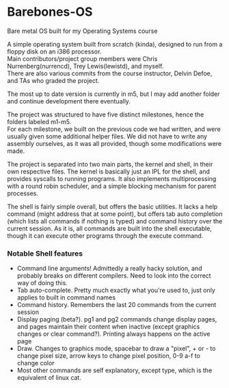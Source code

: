 # Barebones-OS
Bare metal OS built for my Operating Systems course

A simple operating system built from scratch (kinda), designed to run from a floppy disk on an i386 processor.  
Main contributors/project group members were Chris Nurrenberg(nurrencd), Trey Lewis(lewistd), and myself.  
There are also various commits from the course instructor, Delvin Defoe, and TAs who graded the project.

The most up to date version is currently in m5, but I may add another folder and continue development there eventually.

The project was structured to have five distinct milestones, hence the folders labeled m1-m5.  
For each milestone, we built on the previous code we had written, and were usually given some additional helper files.
We did not have to write any assembly ourselves, as it was all provided, though some modifications were made.

The project is separated into two main parts, the kernel and shell, in their own respective files.
The kernel is basically just an IPL for the shell, and provides syscalls to running programs. 
It also implements multiprocessing with a round robin scheduler, and a simple blocking mechanism for parent processes.

The shell is fairly simple overall, but offers the basic utilities.  It lacks a help command (might address that at some point),
but offers tab auto completion (which lists all commands if nothing is typed) and command history over the current session.
As it is, all commands are built into the shell executable, though it can execute other programs through the execute command.  

### Notable Shell features
* Command line arguments!  Admittedly a really hacky solution, and probably breaks on different compilers.  Need to look into the correct way of doing this.
* Tab auto-complete.  Pretty much exactly what you're used to, just only applies to built in command names
* Command history.  Remembers the last 20 commands from the current session
* Display paging (beta?).  pg1 and pg2 commands change display pages, and pages maintain their content when inactive (except graphics changes or clear command?).  Printing always happens on the active page
* Draw.  Changes to graphics mode, spacebar to draw a "pixel", + or - to change pixel size, arrow keys to change pixel position, 0-9 a-f to change color
* Most other commands are self explanatory, except type, which is the equivalent of linux cat.
